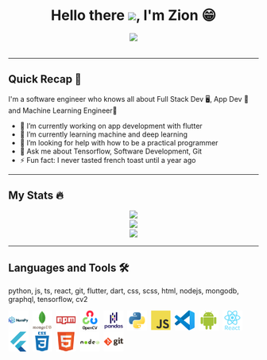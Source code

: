 <h1 align="center">
  Hello there
  <img src="https://media.giphy.com/media/hvRJCLFzcasrR4ia7z/giphy.gif" width="30px"/>,
  I'm Zion 😁
</h1>

<div id="header" align="center">
 <img src="https://media.giphy.com/media/L1R1tvI9svkIWwpVYr/giphy.gif" width="500"/>
</div>

<div id="badges" align="center">
  <img src="https://komarev.com/ghpvc/?username=ProTechZ&style=flat-square&color=blue" alt=""/>
</div>

---

## Quick Recap 🔁
I'm a software engineer who knows all about Full Stack Dev 🖥️, App Dev 📱 and Machine Learning Engineer🤖

- 🔭 I’m currently working on app development with flutter
- 🌱 I’m currently learning machine and deep learning
- 🤔 I’m looking for help with how to be a practical programmer
- 💬 Ask me about Tensorflow, Software Development, Git
- ⚡ Fun fact: I never tasted french toast until a year ago

---

## My Stats 🔥
<div align="center">
  <div float="left">

  <img  src="https://github-readme-stats.vercel.app/api?username=ProTechZ&show_icons=true&theme=radical" />
<br>
  <img src="https://github-readme-streak-stats.herokuapp.com/?user=ProTechZ&theme=radical" />

    
  </div>
  <img  src="https://github-readme-stats.vercel.app/api/top-langs/?username=ProTechZ&layout=compact&theme=radical" />

  
  
</div>

---

## Languages and Tools 🛠️
python, js, ts, react, git, flutter, dart, css, scss, html, nodejs, mongodb, graphql, tensorflow, cv2
<div>
  <img src="https://github.com/devicons/devicon/blob/master/icons/numpy/numpy-original-wordmark.svg" title="Numpy" alt="Numpy" width="40" height="40"/>&nbsp;
  <img src="https://github.com/devicons/devicon/blob/master/icons/mongodb/mongodb-original-wordmark.svg" title="Node Package Manager" alt="NPM" width="40" height="40"/>&nbsp;
  <img src="https://github.com/devicons/devicon/blob/master/icons/npm/npm-original-wordmark.svg" title="Node Package Manager" alt="NPM" width="40" height="40"/>&nbsp;
  <img src="https://github.com/devicons/devicon/blob/master/icons/opencv/opencv-original-wordmark.svg" title="Open Computer Vision" alt="OpenCV" width="40" height="40"/>&nbsp;
  <img src="https://github.com/devicons/devicon/blob/master/icons/pandas/pandas-original-wordmark.svg" title="Pandas" alt="Pandas" width="40" height="40"/>&nbsp;
  <img src="https://github.com/devicons/devicon/blob/master/icons/python/python-original.svg" title="Python3" alt="Python" width="40" height="40"/>&nbsp;
  <img src="https://github.com/devicons/devicon/blob/master/icons/javascript/javascript-original.svg" title="JavaScript" alt="JavaScript" width="40" height="40"/>&nbsp;
  <img src="https://github.com/devicons/devicon/blob/master/icons/vscode/vscode-original.svg" title="Visual Studio Code" alt="VSCode" width="40" height="40"/>&nbsp;
  <img src="https://github.com/devicons/devicon/blob/master/icons/android/android-plain.svg" title="Android" alt="Android" width="40" height="40"/>&nbsp;
  <img src="https://github.com/devicons/devicon/blob/master/icons/react/react-original-wordmark.svg" title="React" alt="React" width="40" height="40"/>&nbsp;
  <img src="https://github.com/devicons/devicon/blob/master/icons/flutter/flutter-original.svg" title="Flutter" alt="Flutter" width="40" height="40"/>&nbsp;
  <img src="https://github.com/devicons/devicon/blob/master/icons/css3/css3-plain-wordmark.svg"  title="CSS3" alt="CSS" width="40" height="40"/>&nbsp;
  <img src="https://github.com/devicons/devicon/blob/master/icons/html5/html5-original.svg" title="HTML5" alt="HTML" width="40" height="40"/>&nbsp;
  <img src="https://github.com/devicons/devicon/blob/master/icons/nodejs/nodejs-original-wordmark.svg" title="NodeJS" alt="NodeJS" width="40" height="40"/>&nbsp;
  <img src="https://github.com/devicons/devicon/blob/master/icons/git/git-original-wordmark.svg" title="Git" alt="Git" width="40" height="40"/>
</div>
